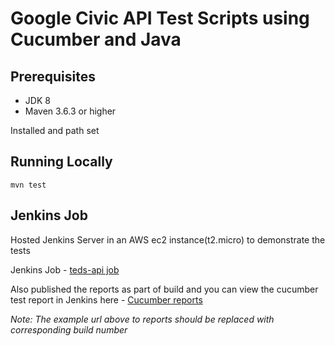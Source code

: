 # Google Civic API Test Scripts using Cucumber and Java


## Prerequisites

- JDK 8
- Maven 3.6.3 or higher

Installed and path set

## Running Locally

```
mvn test
```

## Jenkins Job

Hosted Jenkins Server in an AWS ec2 instance(t2.micro) to demonstrate the tests

Jenkins Job - [teds-api job](http://ec2-35-173-213-215.compute-1.amazonaws.com:8080/job/teds-api)

Also published the reports as part of build and you can view the cucumber test report in Jenkins here - [Cucumber reports](http://ec2-35-173-213-215.compute-1.amazonaws.com:8080/job/teds-api/job/master/5/cucumber-html-reports/overview-features.html)

_Note: The example url above to reports should be replaced with corresponding build number_
